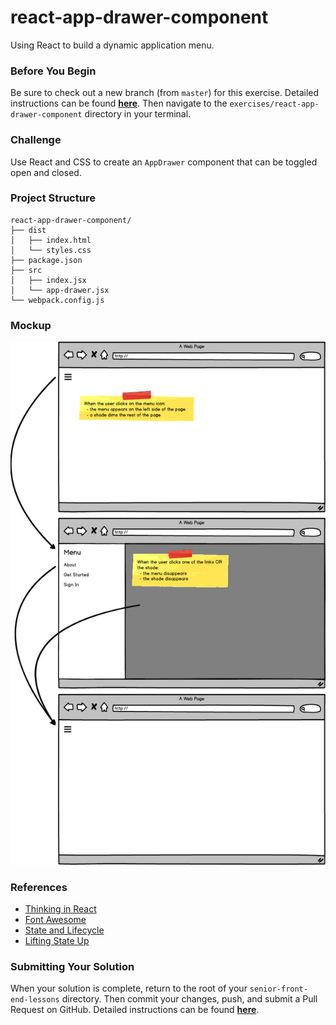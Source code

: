 # react-app-drawer-component

Using React to build a dynamic application menu.

### Before You Begin

Be sure to check out a new branch (from `master`) for this exercise. Detailed instructions can be found [**here**](../../guides/before-each-exercise.md). Then navigate to the `exercises/react-app-drawer-component` directory in your terminal.

### Challenge

Use React and CSS to create an `AppDrawer` component that can be toggled open and closed.

### Project Structure

```shell
react-app-drawer-component/
├── dist
│   ├── index.html
│   └── styles.css
├── package.json
├── src
│   ├── index.jsx
│   └── app-drawer.jsx
└── webpack.config.js
```

### Mockup

<p align="center">
  <img src="app-drawer.png"/>
</p>

### References

- [Thinking in React](https://reactjs.org/docs/thinking-in-react.html)
- [Font Awesome](https://fontawesome.com/start)
- [State and Lifecycle](https://reactjs.org/docs/state-and-lifecycle.html)
- [Lifting State Up](https://reactjs.org/docs/lifting-state-up.html)

### Submitting Your Solution

When your solution is complete, return to the root of your `senior-front-end-lessons` directory. Then commit your changes, push, and submit a Pull Request on GitHub. Detailed instructions can be found [**here**](../../guides/after-each-exercise.md).
